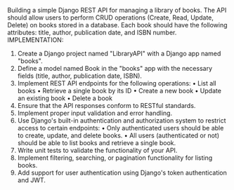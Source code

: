 Building a simple Django REST API for managing a library of books. The API should allow
users to perform CRUD operations (Create, Read, Update, Delete) on books stored in a database. Each book
should have the following attributes: title, author, publication date, and ISBN number.
IMPLEMENTATION:
1. Create a Django project named "LibraryAPI" with a Django app named "books".
2. Define a model named Book in the "books" app with the necessary fields (title, author, publication
date, ISBN).
3. Implement REST API endpoints for the following operations:
• List all books
• Retrieve a single book by its ID
• Create a new book
• Update an existing book
• Delete a book
4. Ensure that the API responses conform to RESTful standards.
5. Implement proper input validation and error handling.
6. Use Django's built-in authentication and authorization system to restrict access to certain endpoints:
• Only authenticated users should be able to create, update, and delete books.
• All users (authenticated or not) should be able to list books and retrieve a single book.
7. Write unit tests to validate the functionality of your API.
8. Implement filtering, searching, or pagination functionality for listing books.
9. Add support for user authentication using Django's token authentication and JWT.
